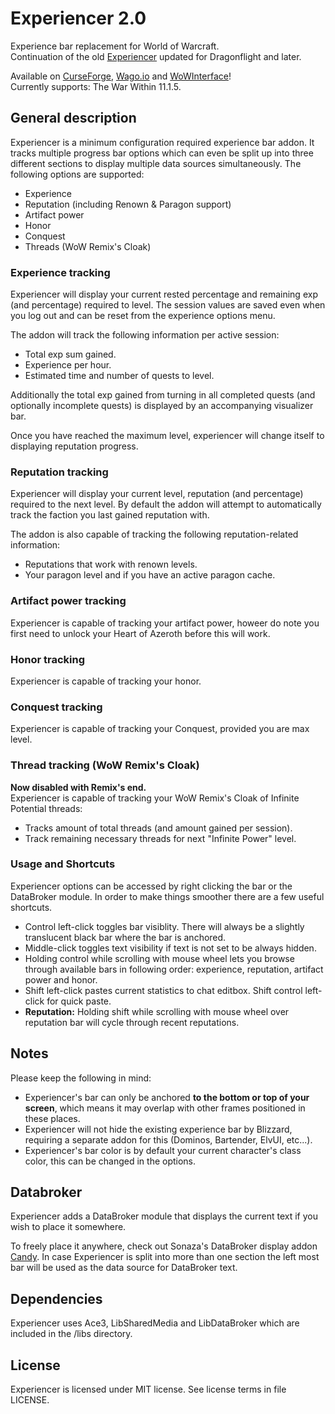 # Experiencer 2.0
Experience bar replacement for World of Warcraft.  
Continuation of the old [Experiencer](https://www.curseforge.com/wow/addons/experiencer) updated for Dragonflight and later.  

Available on [CurseForge](https://www.curseforge.com/wow/addons/experiencer-2-0), [Wago.io](https://addons.wago.io/addons/experiencer2) and [WoWInterface](https://www.wowinterface.com/downloads/fileinfo.php?id=26805)!  
Currently supports: The War Within 11.1.5.  

## General description
Experiencer is a minimum configuration required experience bar addon. It tracks multiple progress bar options which can even be split up into three different sections to display multiple data sources simultaneously.
The following options are supported:  
- Experience  
- Reputation (including Renown & Paragon support)  
- Artifact power  
- Honor  
- Conquest  
- Threads (WoW Remix's Cloak)  

### Experience tracking
Experiencer will display your current rested percentage and remaining exp (and percentage) required to level. The session values are saved even when you log out and can be reset from the experience options menu.

The addon will track the following information per active session:  
- Total exp sum gained.  
- Experience per hour.  
- Estimated time and number of quests to level.  
  
Additionally the total exp gained from turning in all completed quests (and optionally incomplete quests) is displayed by an accompanying visualizer bar.  

Once you have reached the maximum level, experiencer will change itself to displaying reputation progress.  

### Reputation tracking
Experiencer will display your current level, reputation (and percentage) required to the next level. By default the addon will attempt to automatically track the faction you last gained reputation with.  

The addon is also capable of tracking the following reputation-related information:  
- Reputations that work with renown levels.  
- Your paragon level and if you have an active paragon cache.  

### Artifact power tracking
Experiencer is capable of tracking your artifact power, howeer do note you first need to unlock your Heart of Azeroth before this will work.  

### Honor tracking
Experiencer is capable of tracking your honor.  

### Conquest tracking
Experiencer is capable of tracking your Conquest, provided you are max level.  

### Thread tracking (WoW Remix's Cloak)
**Now disabled with Remix's end.**  
Experiencer is capable of tracking your WoW Remix's Cloak of Infinite Potential threads:  
- Tracks amount of total threads (and amount gained per session).  
- Track remaining necessary threads for next "Infinite Power" level.  

### Usage and Shortcuts
Experiencer options can be accessed by right clicking the bar or the DataBroker module. In order to make things smoother there are a few useful shortcuts.  
- Control left-click toggles bar visiblity. There will always be a slightly translucent black bar where the bar is anchored.  
- Middle-click toggles text visibility if text is not set to be always hidden.  
- Holding control while scrolling with mouse wheel lets you browse through available bars in following order: experience, reputation, artifact power and honor.  
- Shift left-click pastes current statistics to chat editbox. Shift control left-click for quick paste.  
- **Reputation:** Holding shift while scrolling with mouse wheel over reputation bar will cycle through recent reputations.  

## Notes
Please keep the following in mind:  
- Experiencer's bar can only be anchored **to the bottom or top of your screen**, which means it may overlap with other frames positioned in these places.  
- Experiencer will not hide the existing experience bar by Blizzard, requiring a separate addon for this (Dominos, Bartender, ElvUI, etc...).
- Experiencer's bar color is by default your current character's class color, this can be changed in the options.

## Databroker
Experiencer adds a DataBroker module that displays the current text if you wish to place it somewhere. 

To freely place it anywhere, check out Sonaza's DataBroker display addon [Candy](https://www.curseforge.com/wow/addons/candy). In case Experiencer is split into more than one section the left most bar will be used as the data source for DataBroker text.

## Dependencies
Experiencer uses Ace3, LibSharedMedia and LibDataBroker which are included in the /libs directory.

## License
Experiencer is licensed under MIT license. See license terms in file LICENSE.